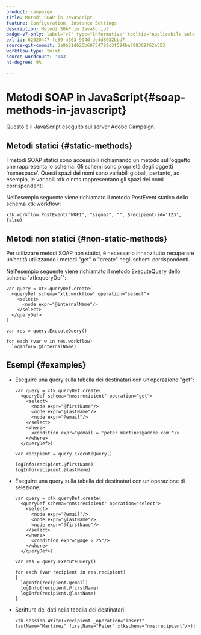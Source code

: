 ```yaml
---
product: campaign
title: Metodi SOAP in JavaScript
feature: Configuration, Instance Settings
description: Metodi SOAP in JavaScript
badge-v7-only: label="v7" type="Informative" tooltip="Applicabile solo a Campaign Classic v7"
exl-id: 62020447-fe59-4363-994d-de4d8032bbd7
source-git-commit: 3a9b21d626b60754789c3f594ba798309f62a553
workflow-type: tm+mt
source-wordcount: '143'
ht-degree: 9%

---
```


# Metodi SOAP in JavaScript{#soap-methods-in-javascript}

Questo è il JavaScript eseguito sul server Adobe Campaign.

## Metodi statici {#static-methods}

I metodi SOAP statici sono accessibili richiamando un metodo sull&#39;oggetto che rappresenta lo schema. Gli schemi sono proprietà degli oggetti &#39;namespace&#39;. Questi spazi dei nomi sono variabili globali, pertanto, ad esempio, le variabili xtk o nms rappresentano gli spazi dei nomi corrispondenti

Nell&#39;esempio seguente viene richiamato il metodo PostEvent statico dello schema xtk:workflow:

```
xtk.workflow.PostEvent("WKF1", "signal", "", $recipient-id='123', false) 
```

## Metodi non statici {#non-static-methods}

Per utilizzare metodi SOAP non statici, è necessario innanzitutto recuperare un’entità utilizzando i metodi &quot;get&quot; o &quot;create&quot; negli schemi corrispondenti.

Nell&#39;esempio seguente viene richiamato il metodo ExecuteQuery dello schema &quot;xtk:queryDef&quot;:

```
var query = xtk.queryDef.create(
  <queryDef schema="xtk:workflow" operation="select">
    <select>
      <node expr="@internalName"/>
    </select>
  </queryDef>
)

var res = query.ExecuteQuery()

for each (var w in res.workflow) 
  logInfo(w.@internalName)
```

## Esempi {#examples}

* Eseguire una query sulla tabella dei destinatari con un’operazione &quot;get&quot;:

  ```
  var query = xtk.queryDef.create(  
    <queryDef schema="nms:recipient" operation="get">    
      <select>      
        <node expr="@firstName"/>      
        <node expr="@lastName"/>      
        <node expr="@email"/>    
      </select>    
      <where>      
        <condition expr="@email = 'peter.martinez@adobe.com'"/>    
      </where>  
    </queryDef>)
  
  var recipient = query.ExecuteQuery()
  
  logInfo(recipient.@firstName)
  logInfo(recipient.@lastName)
  ```

* Eseguire una query sulla tabella dei destinatari con un&#39;operazione di selezione:

  ```
  var query = xtk.queryDef.create(  
    <queryDef schema="nms:recipient" operation="select">    
      <select>      
        <node expr="@email"/>      
        <node expr="@lastName"/>      
        <node expr="@firstName"/>    
      </select>    
      <where>      
        <condition expr="@age > 25"/>    
      </where>    
    </queryDef>)
  
  var res = query.ExecuteQuery()
  
  for each (var recipient in res.recipient) 
  {  
    logInfo(recipient.@email)  
    logInfo(recipient.@firstName)  
    logInfo(recipient.@lastName)
  }
  ```

* Scrittura dei dati nella tabella dei destinatari:

  ```
  xtk.session.Write(<recipient _operation="insert" lastName="Martinez" firstName="Peter" xtkschema="nms:recipient"/>);
  ```
